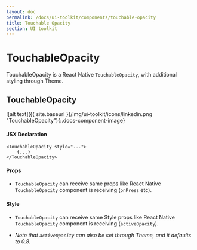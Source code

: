 ```yaml
---
layout: doc
permalink: /docs/ui-toolkit/components/touchable-opacity
title: Touchable Opacity
section: UI toolkit
---
```


# TouchableOpacity

TouchableOpacity is a React Native `TouchableOpacity`, with additional styling through Theme.
  
## TouchableOpacity
![alt text]({{ site.baseurl }}/img/ui-toolkit/icons/linkedin.png "TouchableOpacity"){:.docs-component-image}  


#### JSX Declaration
```JSX
<TouchableOpacity style="...">
    {...}
</TouchableOpacity>
```  
  
#### Props

* `TouchableOpacity` can receive same props like React Native `TouchableOpacity` component is receiving (`onPress` etc).  
  
#### Style  
  
* `TouchableOpacity` can receive same Style props like React Native `TouchableOpacity` component is receiving (`activeOpacity`).  

* _Note that `activeOpacity` can also be set through Theme, and it defaults to 0.8._
